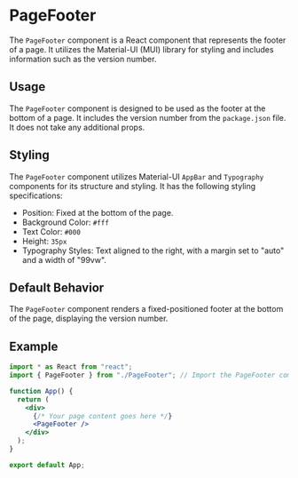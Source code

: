 # PageFooter

The `PageFooter` component is a React component that represents the footer of a page. It utilizes the Material-UI (MUI) library for styling and includes information such as the version number.

## Usage

The `PageFooter` component is designed to be used as the footer at the bottom of a page. It includes the version number from the `package.json` file. It does not take any additional props.

## Styling

The `PageFooter` component utilizes Material-UI `AppBar` and `Typography` components for its structure and styling. It has the following styling specifications:

- Position: Fixed at the bottom of the page.
- Background Color: `#fff`
- Text Color: `#000`
- Height: `35px`
- Typography Styles: Text aligned to the right, with a margin set to "auto" and a width of "99vw".

## Default Behavior

The `PageFooter` component renders a fixed-positioned footer at the bottom of the page, displaying the version number.

## Example

```jsx
import * as React from "react";
import { PageFooter } from "./PageFooter"; // Import the PageFooter component

function App() {
  return (
    <div>
      {/* Your page content goes here */}
      <PageFooter />
    </div>
  );
}

export default App;
